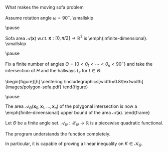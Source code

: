 What makes the moving sofa problem 

Assume rotation angle $\omega = 90^\circ$.
\smallskip

\pause

Sofa area $\mathcal{A}(\mathbf{x})$ w.r.t. $\mathbf{x} : [0, \pi/2] \rightarrow \mathbb{R}^2$ is \emph{infinite-dimensional}.
\smallskip

\pause

Fix a finite number of angles 
$\Theta = \{0 < \theta_1 < \cdots < \theta_n < 90^\circ\}$
and take the intersection of $H$ and the hallways $L_t$ for $t \in \Theta$.

\begin{figure}[h]
\centering
\includegraphics[width=0.8\textwidth]{images/polygon-sofa.pdf}
\end{figure}  

\pause

The area 
$\mathcal{A}_\Theta(\mathbf{x}_0, \mathbf{x}_1, \ldots, \mathbf{x}_n)$
of the polygonal intersection 
is now a \emph{finite-dimensional} upper bound of the area $\mathcal{A}(\mathbf{x})$.
\end{frame}

Let $\Theta$ be a finite angle set. $\mathcal{A}_\Theta : \mathcal{K}_\Theta \to \mathbb{R}$ is a piecewise quadratic functional. 

The program understands the function completely.

In particular, it is capable of proving a linear inequality on $K \in \mathcal{K}_\Theta$.